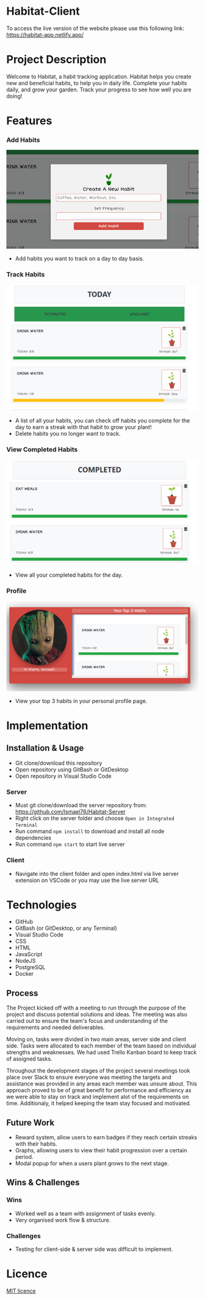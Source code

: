 # Habitat-Client

To access the live version of the website please use this following link: https://habitat-app.netlify.app/

# Project Description

Welcome to Habitat, a habit tracking application. Habitat helps you create new and beneficial habits, to help you in daily life. Complete your habits daily, and grow your garden. Track your progress to see how well you are doing!

# Features

### Add Habits
![addhabit](./images/addhabit.PNG)

- Add habits you want to track on a day to day basis.


### Track Habits
![trackhabit](./images/trackhabit.PNG)

- A list of all your habits, you can check off habits you complete for the day to earn a streak with that habit to grow your plant!
- Delete habits you no longer want to track.


### View Completed Habits
![completedhabit](./images/completedhabit.PNG) 

- View all your completed habits for the day.

### Profile
![profilehabit](./images/profilehabit.PNG) 
- View your top 3 habits in your personal profile page.


# Implementation

## Installation & Usage

- Git clone/download this repository
- Open repository using GitBash or GitDesktop
- Open repository in Visual Studio Code

### Server

- Must git clone/download the server repository from: https://github.com/Ismael76/Habitat-Server
- Right click on the server folder and choose `Open in Integrated Terminal`
- Run command `npm install` to download and install all node dependencies
- Run command `npm start` to start live server

### Client

- Navigate into the client folder and open index.html via live server extension on VSCode or you may use the live server URL

# Technologies

- GitHub
- GitBash (or GitDesktop, or any Terminal)
- Visual Studio Code
- CSS
- HTML
- JavaScript
- NodeJS
- PostgreSQL
- Docker

## Process

The Project kicked off with a meeting to run through the purpose of the project and discuss potential solutions and ideas. The meeting was also carried out to ensure the team's focus and understanding of the requirements and needed deliverables.

Moving on, tasks were divided in two main areas, server side and client side. Tasks were allocated to each member of the team based on individual strengths and weaknesses. We had used Trello Kanban board to keep track of assigned tasks.

Throughout the development stages of the project several meetings took place over Slack to ensure everyone was meeting the targets and assistance was provided in any areas each member was unsure about. This approach proved to be of great benefit for performance and efficiency as we were able to stay on track and implement alot of the requirements on time. Additionaly, it helped keeping the team stay focused and motivated.

## Future Work

- Reward system, allow users to earn badges if they reach certain streaks with their habits.
- Graphs, allowing users to view their habit progression over a certain period.
- Modal popup for when a users plant grows to the next stage.

## Wins & Challenges

### Wins

- Worked well as a team with assignment of tasks evenly. 
- Very organised work flow & structure.

### Challenges

- Testing for client-side & server side was difficult to implement.


# Licence

[MIT licence](https://opensource.org/licenses/mit-license.php)

